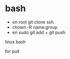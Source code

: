 # bash

* en root git clone ssh
* chown -R name:group <folder>
* en sudo git add + git push

linux bash

for pull
